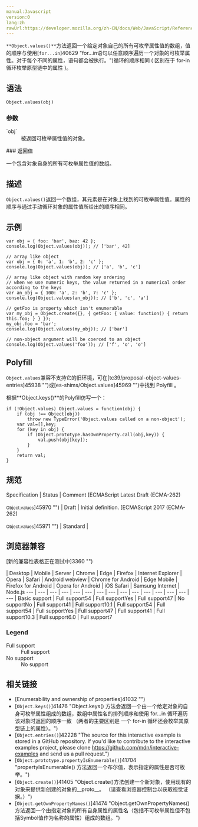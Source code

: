 ```yaml
---
manual:Javascript
version:0
lang:zh
rawUrl:https://developer.mozilla.org/zh-CN/docs/Web/JavaScript/Reference/Global_Objects/Object/values
---
```






`**Object.values()**`方法返回一个给定对象自己的所有可枚举属性值的数组，值的顺序与使用[`for...in`]40629 "for...in语句以任意顺序遍历一个对象的可枚举属性。对于每个不同的属性，语句都会被执行。")循环的顺序相同 ( 区别在于 for-in 循环枚举原型链中的属性 )。


## 语法<a name="语法"></a>

```
Object.values(obj)
```

### 参数<a name="参数"></a>
<dl><dt id=''>`obj`</dt><dd>被返回可枚举属性值的对象。</dd></dl>
### 返回值<a name="返回值"></a>


一个包含对象自身的所有可枚举属性值的数组。


## 描述<a name="描述"></a>


`Object.values()`返回一个数组，其元素是在对象上找到的可枚举属性值。属性的顺序与通过手动循环对象的属性值所给出的顺序相同。


## 示例<a name="示例"></a>

```
var obj = { foo: 'bar', baz: 42 };
console.log(Object.values(obj)); // ['bar', 42]

// array like object
var obj = { 0: 'a', 1: 'b', 2: 'c' };
console.log(Object.values(obj)); // ['a', 'b', 'c']

// array like object with random key ordering
// when we use numeric keys, the value returned in a numerical order according to the keys
var an_obj = { 100: 'a', 2: 'b', 7: 'c' };
console.log(Object.values(an_obj)); // ['b', 'c', 'a']

// getFoo is property which isn't enumerable
var my_obj = Object.create({}, { getFoo: { value: function() { return this.foo; } } });
my_obj.foo = 'bar';
console.log(Object.values(my_obj)); // ['bar']

// non-object argument will be coerced to an object
console.log(Object.values('foo')); // ['f', 'o', 'o']
```





## Polyfill<a name="Polyfill"></a>


`Object.values`兼容不支持它的旧环境，可在[tc39/proposal-object-values-entries]45938 "")或[es-shims/Object.values]45969 "")中找到 Polyfill 。



根据**Object.keys()**的Polyfill仿写一个：


```
if (!Object.values) Object.values = function(obj) {
    if (obj !== Object(obj))
        throw new TypeError('Object.values called on a non-object');
    var val=[],key;
    for (key in obj) {
        if (Object.prototype.hasOwnProperty.call(obj,key)) {
            val.push(obj[key]);
        }
    }
    return val;
}
```

## 规范<a name="规范"></a>

Specification | Status | Comment 
[ECMAScript Latest Draft (ECMA-262)<br></br><small>Object.values</small>]45970 "") | Draft | Initial definition. 
[ECMAScript 2017 (ECMA-262)<br></br><small>Object.values</small>]45971 "") | Standard |  


## 浏览器兼容<a name="浏览器兼容"></a>
[新的兼容性表格正在测试中<i></i>]3360 "")

 | <abbr>Desktop<i></i></abbr> | <abbr>Mobile<i></i></abbr> | <abbr>Server<i></i></abbr> 
 | <abbr>Chrome<i></i></abbr> | <abbr>Edge<i></i></abbr> | <abbr>Firefox<i></i></abbr> | <abbr>Internet Explorer<i></i></abbr> | <abbr>Opera<i></i></abbr> | <abbr>Safari<i></i></abbr> | <abbr>Android webview<i></i></abbr> | <abbr>Chrome for Android<i></i></abbr> | <abbr>Edge Mobile<i></i></abbr> | <abbr>Firefox for Android<i></i></abbr> | <abbr>Opera for Android<i></i></abbr> | <abbr>iOS Safari<i></i></abbr> | <abbr>Samsung Internet<i></i></abbr> | <abbr>Node.js<i></i></abbr> 
 ---  |  ---  |  ---  |  ---  |  ---  |  ---  |  ---  |  ---  |  ---  |  ---  |  ---  |  ---  |  ---  |  ---  |  ---  | 
Basic support | <abbr>Full support</abbr>54 | <abbr>Full support</abbr>Yes | <abbr>Full support</abbr>47 | <abbr>No support</abbr>No | <abbr>Full support</abbr>41 | <abbr>Full support</abbr>10.1 | <abbr>Full support</abbr>54 | <abbr>Full support</abbr>54 | <abbr>Full support</abbr>Yes | <abbr>Full support</abbr>47 | <abbr>Full support</abbr>41 | <abbr>Full support</abbr>10.3 | <abbr>Full support</abbr>6.0 | <abbr>Full support</abbr>7 


### Legend<a name="Legend"></a>
<dl><dt id=''><abbr>Full support</abbr></dt><dd>Full support</dd><dt id=''><abbr>No support</abbr></dt><dd>No support</dd></dl>

## 相关链接<a name="相关链接"></a>

* [Enumerability and ownership of properties]41032 "")
* [`Object.keys()`]41476 "Object.keys() 方法会返回一个由一个给定对象的自身可枚举属性组成的数组，数组中属性名的排列顺序和使用 for...in 循环遍历该对象时返回的顺序一致 （两者的主要区别是 一个 for-in 循环还会枚举其原型链上的属性）。")
* [`Object.entries()`]42228 "The source for this interactive example is stored in a GitHub repository. If you'd like to contribute to the interactive examples project, please clone https://github.com/mdn/interactive-examples and send us a pull request.")<i></i>
* [`Object.prototype.propertyIsEnumerable()`]41704 "propertyIsEnumerable() 方法返回一个布尔值，表示指定的属性是否可枚举。")
* [`Object.create()`]41405 "Object.create()方法创建一个新对象，使用现有的对象来提供新创建的对象的__proto__。 （请查看浏览器控制台以获取视觉证据。）")
* [`Object.getOwnPropertyNames()`]41474 "Object.getOwnPropertyNames()方法返回一个由指定对象的所有自身属性的属性名（包括不可枚举属性但不包括Symbol值作为名称的属性）组成的数组。")



